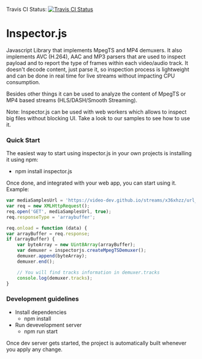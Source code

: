 Travis CI Status: [![Travis CI Status](https://travis-ci.org/epiclabs-io/inspector.js.svg?branch=master)](https://travis-ci.org/epiclabs-io/inspector.js)

# Inspector.js #

Javascript Library that implements MpegTS and MP4 demuxers.
It also implements AVC (H.264), AAC and MP3 parsers that are used to inspect payload and to report the type of frames within each video/audio track. It doesn't decode content,
just parse it, so inspection process is lightweight and can be done in real time for live streams without impacting CPU consumption.

Besides other things it can be used to analyze the content of MpegTS or MP4 based streams (HLS/DASH/Smooth Streaming).

Note: Inspector.js can be used with web workers which allows to inspect big files without blocking UI. Take a look to our samples to see how to use it.

### Quick Start ###
The easiest way to start using inspector.js in your own projects is installing it using npm:
* npm install inspector.js

Once done, and integrated with your web app, you can start using it. Example:
```javascript
var mediaSamplesUrl = 'https://video-dev.github.io/streams/x36xhzz/url_0/url_462/193039199_mp4_h264_aac_hd_7.ts';
var req = new XMLHttpRequest();
req.open('GET', mediaSamplesUrl, true);
req.responseType = 'arraybuffer';

req.onload = function (data) {
var arrayBuffer = req.response;
if (arrayBuffer) {
    var byteArray = new Uint8Array(arrayBuffer);
    var demuxer = inspectorjs.createMpegTSDemuxer();
    demuxer.append(byteArray);
    demuxer.end();

    // You will find tracks information in demuxer.tracks
    console.log(demuxer.tracks);
}
```

### Development guidelines ###
* Install dependencies
  * npm install
* Run devevelopment server
  * npm run start

Once dev server gets started, the project is automatically built whenever you apply any change.
